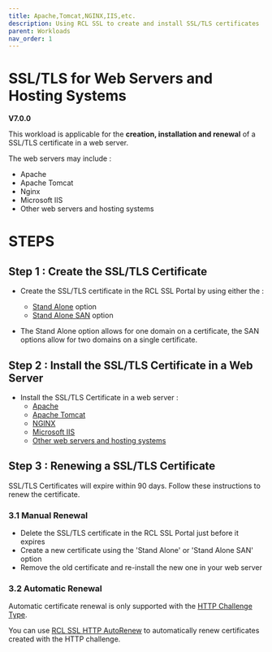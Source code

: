 ```yaml
---
title: Apache,Tomcat,NGINX,IIS,etc. 
description: Using RCL SSL to create and install SSL/TLS certificates
parent: Workloads
nav_order: 1
---
```


# SSL/TLS for Web Servers and Hosting Systems 
**V7.0.0**

This workload is applicable for the **creation, installation and renewal** of a SSL/TLS certificate in a web server.

The web servers may include : 

 - Apache
 - Apache Tomcat
 - Nginx
 - Microsoft IIS
 - Other web servers and hosting systems

# STEPS

## Step 1 : Create the SSL/TLS Certificate

- Create the SSL/TLS certificate in the RCL SSL Portal by using either the :
    - [Stand Alone](../portal/stand-alone.md) option
    - [Stand Alone SAN](../portal/stand-alone-san.md) option

- The Stand Alone option allows for one domain on a certificate, the SAN options allow for two domains on a single certificate.

## Step 2 : Install the SSL/TLS Certificate in a Web Server

- Install the SSL/TLS Certificate in a web server :
    - [Apache](../installations/apache.md)
    - [Apache Tomcat](../installations/apache-tomcat.md)
    - [NGINX](../installations/nginx.md)
    - [Microsoft IIS](../installations/iis.md)
    - [Other web servers and hosting systems](../installations/web-servers.md)

## Step 3 : Renewing a SSL/TLS Certificate

SSL/TLS Certificates will expire within 90 days. Follow these instructions to renew the certificate.

### 3.1 Manual Renewal

- Delete the SSL/TLS certificate in the RCL SSL Portal just before it expires
- Create a new certificate using the 'Stand Alone' or 'Stand Alone SAN' option
- Remove the old certificate and re-install the new one in your web server

### 3.2 Automatic Renewal

Automatic certificate renewal is only supported with the [HTTP Challenge Type](./stand-alone.md#completing-the-http-challenge). 

You can use [RCL SSL HTTP AutoRenew](/httpautorenew/httpautorenew.md) to automatically renew certificates created with the HTTP challenge.



